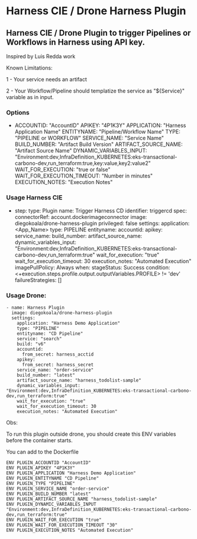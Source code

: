 # Harness CIE / Drone Harness Plugin

## Harness CIE / Drone Plugin to trigger Pipelines or Workflows in Harness using API key.

Inspired by Luis Redda work

Known Limitations:

1 - Your service needs an artifact

2 - Your Workflow/Pipeline should templatize the service as "${Service}" variable as in input.

### Options

- ACCOUNTID: "AccountID"
  APIKEY: "4P1K3Y"
  APPLICATION: "Harness Application Name"
  ENTITYNAME: "Pipeline/Workflow Name"
  TYPE: "PIPELINE or WORKFLOW"
  SERVICE_NAME: "Service Name"
  BUILD_NUMBER: "Artifact Build Version"
  ARTIFACT_SOURCE_NAME: "Artifact Source Name"
  DYNAMIC_VARIABLES_INPUT: "Environment:dev,InfraDefinition_KUBERNETES:eks-transactional-carbono-dev,run_terraform:true,key:value,key2:value2" 
  WAIT_FOR_EXECUTION: "true or false"
  WAIT_FOR_EXECUTION_TIMEOUT: "Number in minutes"
  EXECUTION_NOTES: "Execution Notes"

### Usage Harness CIE

- step:
  type: Plugin
  name: Trigger Harness CD
  identifier: triggercd
  spec:
      connectorRef: account.dockerimageconnector
      image: diegokoala/drone-harness-plugin
      privileged: false
      settings:
          application: <App_Name>
          type: PIPELINE
          entityname: <PipeID>
          accountid: <AccountID>
          apikey: <ApiKey>
          service_name: <ServiceName>
          build_number: <BuildVersion>
          artifact_source_name: <ArtifactSourceName>
          dynamic_variables_input: "Environment:dev,InfraDefinition_KUBERNETES:eks-transactional-carbono-dev,run_terraform:true"
          wait_for_execution: "true"
          wait_for_execution_timeout: 30
          execution_notes: "Automated Execution"
      imagePullPolicy: Always
  when:
      stageStatus: Success
      condition: <+execution.steps.profile.output.outputVariables.PROFILE> != 'dev'
  failureStrategies: []



### Usage Drone:

    - name: Harness Plugin
      image: diegokoala/drone-harness-plugin
      settings:  
        application: "Harness Demo Application"
        type: "PIPELINE"
        entityname: "CD Pipeline"
        service: "search"
        build: "v6"
        accountid:
          from_secret: harness_acctid
        apikey: 
          from_secret: harness_secret
        service_name: "order-service"
        build_number: "latest"
        artifact_source_name: "harness_todolist-sample"
        dynamic_variables_input: "Environment:dev,InfraDefinition_KUBERNETES:eks-transactional-carbono-dev,run_terraform:true"
        wait_for_execution: "true"
        wait_for_execution_timeout: 30
        execution_notes: "Automated Execution"



Obs: 

To run this plugin outside drone, you should create this ENV variables before the container starts.

You can add to the Dockerfile

    ENV PLUGIN_ACCOUNTID "AccountID"
    ENV PLUGIN_APIKEY "4P1K3Y"
    ENV PLUGIN_APPLICATION "Harness Demo Application"
    ENV PLUGIN_ENTITYNAME "CD Pipeline"
    ENV PLUGIN_TYPE "PIPELINE"
    ENV PLUGIN_SERVICE_NAME "order-service"
    ENV PLUGIN_BUILD_NUMBER "latest"
    ENV PLUGIN_ARTIFACT_SOURCE_NAME "harness_todolist-sample"
    ENV PLUGIN_DYNAMIC_VARIABLES_INPUT "Environment:dev,InfraDefinition_KUBERNETES:eks-transactional-carbono-dev,run_terraform:true"
    ENV PLUGIN_WAIT_FOR_EXECUTION "true"
    ENV PLUGIN_WAIT_FOR_EXECUTION_TIMEOUT "30"
    ENV PLUGIN_EXECUTION_NOTES "Automated Execution"
